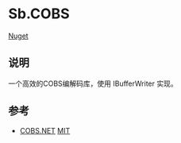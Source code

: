 # Sb.COBS

[Nuget](https://www.nuget.org/packages/Sb.COBS/)

## 说明

一个高效的COBS编解码库，使用 IBufferWriter 实现。

## 参考

- [COBS.NET](https://github.com/OctSquid/COBS.NET) [MIT](https://github.com/OctSquid/COBS.NET/blob/4397a2f4dea5b61e4641df73813190aef2723928/LICENSE)

